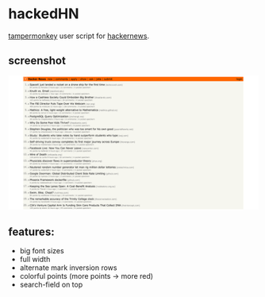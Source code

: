 # hackedHN

[tampermonkey](https://tampermonkey.net/) user script for [hackernews](https://news.ycombinator.com/).

## screenshot

![hackedHN](https://raw.githubusercontent.com/embayer/hackedHN/master/img/modified.png)


## features:

- big font sizes
- full width
- alternate mark inversion rows
- colorful points (more points -> more red)
- search-field on top
